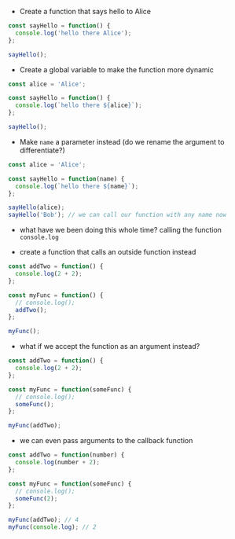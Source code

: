 * Create a function that says hello to Alice

```js
const sayHello = function() {
  console.log('hello there Alice');
};

sayHello();
```

* Create a global variable to make the function more dynamic

```js
const alice = 'Alice';

const sayHello = function() {
  console.log(`hello there ${alice}`);
};

sayHello();
```

* Make `name` a parameter instead (do we rename the argument to differentiate?)

```js
const alice = 'Alice';

const sayHello = function(name) {
  console.log(`hello there ${name}`);
};

sayHello(alice);
sayHello('Bob'); // we can call our function with any name now
```

* what have we been doing this whole time? calling the function `console.log`

* create a function that calls an outside function instead

```js
const addTwo = function() {
  console.log(2 + 2);
};

const myFunc = function() {
  // console.log();
  addTwo();
};

myFunc();
```

* what if we accept the function as an argument instead?

```js
const addTwo = function() {
  console.log(2 + 2);
};

const myFunc = function(someFunc) {
  // console.log();
  someFunc();
};

myFunc(addTwo);
```

* we can even pass arguments to the callback function

```js
const addTwo = function(number) {
  console.log(number + 2);
};

const myFunc = function(someFunc) {
  // console.log();
  someFunc(2);
};

myFunc(addTwo); // 4
myFunc(console.log); // 2
```
